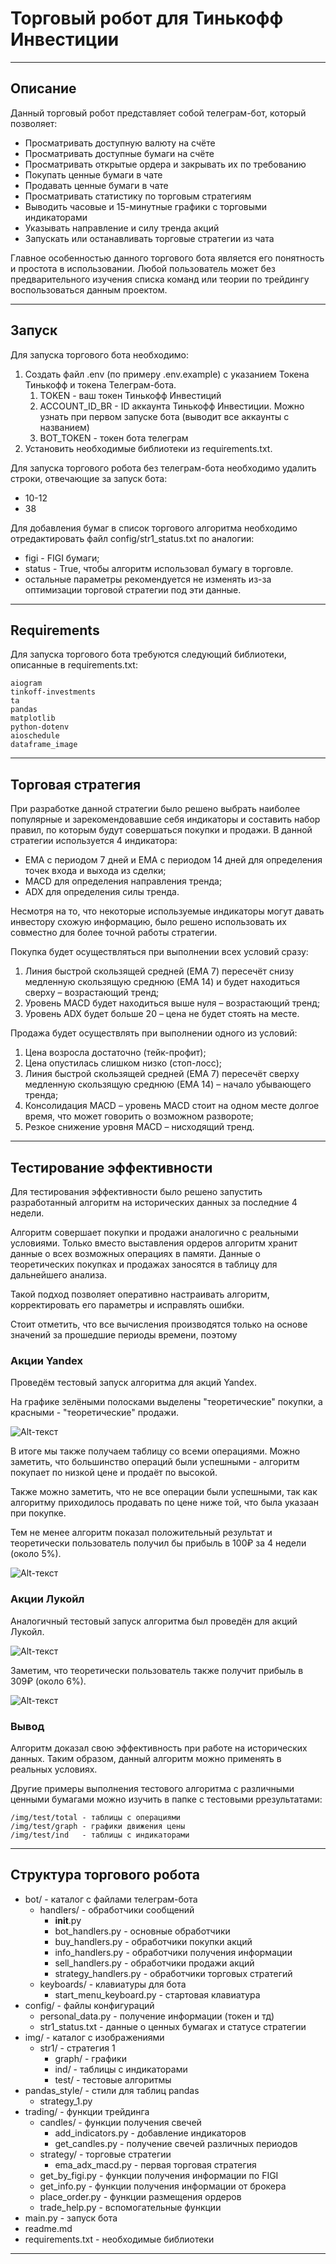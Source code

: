# Торговый робот для Тинькофф Инвестиции

---

## Описание 

Данный торговый робот представляет собой телеграм-бот, который позволяет:
- Просматривать доступную валюту на счёте
- Просматривать доступные бумаги на счёте
- Просматривать открытые ордера и закрывать их по требованию
- Покупать ценные бумаги в чате
- Продавать ценные бумаги в чате
- Просматривать статистику по торговым стратегиям
- Выводить часовые и 15-минутные графики с торговыми индикаторами
- Указывать направление и силу тренда акций
- Запускать или останавливать торговые стратегии из чата

Главное особенностью данного торгового бота является его понятность и простота в использовании. Любой пользователь может без предварительного изучения списка команд или теории по трейдингу воспользоваться данным проектом.

---

## Запуск 

Для запуска торгового бота необходимо:
1. Создать файл .env (по примеру .env.example) с указанием Токена Тинькофф и токена Телеграм-бота.
   1. TOKEN - ваш токен Тинькофф Инвестиций
   2. ACCOUNT_ID_BR - ID аккаунта Тинькофф Инвестиции. Можно узнать при первом запуске бота (выводит все аккаунты с названием)
   3. BOT_TOKEN - токен бота телеграм
2. Установить необходимые библиотеки из requirements.txt.

Для запуска торгового робота без телеграм-бота необходимо удалить строки, отвечающие за запуск бота:
- 10-12
- 38

Для добавления бумаг в список торгового алгоритма необходимо отредактировать файл config/str1_status.txt по аналогии:
- figi - FIGI бумаги;
- status - True, чтобы алгоритм использовал бумагу в торговле.
- остальные параметры рекомендуется не изменять из-за оптимизации торговой стратегии под эти данные.  

---

## Requirements

Для запуска торгового бота требуются следующий библиотеки, описанные в requirements.txt:

    aiogram
    tinkoff-investments
    ta
    pandas
    matplotlib
    python-dotenv
    aioschedule
    dataframe_image


---



## Торговая стратегия

При разработке данной стратегии было решено выбрать наиболее популярные и зарекомендовавшие себя индикаторы и составить набор правил, по которым будут совершаться покупки и продажи. В данной стратегии используется 4 индикатора:

- EMA с периодом 7 дней и EMA с периодом 14 дней для определения точек входа и выхода из сделки;
- MACD для определения направления тренда;
- ADX для определения силы тренда.

Несмотря на то, что некоторые используемые индикаторы могут давать инвестору схожую информацию, было решено использовать их совместно для более точной работы стратегии.
    
Покупка будет осуществляться при выполнении всех условий сразу:
1. Линия быстрой скользящей средней (EMA 7) пересечёт снизу медленную скользящую среднюю (EMA 14) и будет находиться сверху – возрастающий тренд;
2. Уровень MACD будет находиться выше нуля – возрастающий тренд;
3. Уровень ADX будет больше 20 – цена не будет стоять на месте.

Продажа будет осуществлять при выполнении одного из условий:
1. Цена возросла достаточно (тейк-профит);
2. Цена опустилась слишком низко (стоп-лосс);
3. Линия быстрой скользящей средней (EMA 7) пересечёт сверху медленную скользящую среднюю (EMA 14) – начало убывающего тренда;
4. Консолидация MACD – уровень MACD стоит на одном месте долгое время, что может говорить о возможном развороте;
5. Резкое снижение уровня MACD – нисходящий тренд.

---

## Тестирование эффективности

Для тестирования эффективности было решено запустить разработанный алгоритм на исторических данных за последние 4 недели. 

Алгоритм совершает покупки и продажи аналогично с реальными условиями. Только вместо выставления ордеров алгоритм хранит данные о всех возможных операциях в памяти. Данные о теоретических покупках и продажах заносятся в таблицу для дальнейшего анализа. 

Такой подход позволяет оперативно настраивать алгоритм, корректировать его параметры и исправлять ошибки. 

Стоит отметить, что все вычисления производятся только на основе значений за прошедшие периоды времени, поэтому 
### Акции Yandex

Проведём тестовый запуск алгоритма для акций Yandex.

На графике зелёными полосками выделены "теоретические" покупки, а красными - "теоретические" продажи.

![Alt-текст](img/str1/test/graph/hour_BBG006L8G4H1.png "ЙОУ")

В итоге мы также получаем таблицу со всеми операциями. Можно заметить, что большинство операций были успешными - алгоритм покупает по низкой цене и продаёт по высокой.

Также можно заметить, что не все операции были успешными, так как алгоритму приходилось продавать по цене ниже той, что была указаан при покупке.

Тем не менее алгоритм показал положительный результат и теоретически пользователь получил бы прибыль в 100₽ за 4 недели (около 5%).

![Alt-текст](img/str1/test/total/hour_BBG006L8G4H1.png "ЙОУ")

### Акции Лукойл

Аналогичный тестовый запуск алгоритма был проведён для акций Лукойл.

![Alt-текст](img/str1/test/graph/hour_BBG004731032.png "ЙОУ")

Заметим, что теоретически пользователь также получит прибыль в 309₽ (около 6%).

![Alt-текст](img/str1/test/total/hour_BBG004731032.png "ЙОУ")

### Вывод

Алгоритм доказал свою эффективность при работе на исторических данных. Таким образом, данный алгоритм можно применять в реальных условиях. 

Другие примеры выполнения тестового алгоритма с различными ценными бумагами можно изучить в папке с тестовыми ррезультатами:
    
    /img/test/total - таблицы с операциями
    /img/test/graph - графики движения цены
    /img/test/ind   - таблицы с индикаторами

---


## Структура торгового робота

- bot/ - каталог с файлами телеграм-бота
  - handlers/ - обработчики сообщений
    - __init__.py
    - bot_handlers.py - основные обработчики
    - buy_handlers.py - обработчики покупки акций
    - info_handlers.py - обработчики получения информации
    - sell_handlers.py - обработчики продажи акций
    - strategy_handlers.py - обработчики торговых стратегий
  - keyboards/ - клавиатуры для бота
    - start_menu_keyboard.py - стартовая клавиатура
- config/ - файлы конфигураций
  - personal_data.py - получение информации (токен и тд)
  - str1_status.txt - данные о ценных бумагах и статусе стратегии
- img/ - каталог с изображениями
  - str1/ - стратегия 1
    - graph/ - графики 
    - ind/ - таблицы с индикаторами
    - test/ - тестовые алгоритмы
- pandas_style/ - стили для таблиц pandas
  - strategy_1.py
- trading/ - функции трейдинга
  - candles/ - функции получения свечей
    - add_indicators.py - добавление индикаторов
    - get_candles.py - получение свечей различных периодов
  - strategy/ - торговые стратегии
    - ema_adx_macd.py - первая торговая стратегия
  - get_by_figi.py - функции получения информации по FIGI
  - get_info.py - функции получения информации от брокера
  - place_order.py - функции размещения ордеров
  - trade_help.py - вспомогательные функции 
- main.py - запуск бота
- readme.md
- requirements.txt - необходимые библиотеки


---

